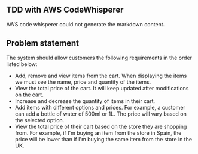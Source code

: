 ## TDD with AWS CodeWhisperer
AWS code whisperer could not generate the markdown content. 

## Problem statement 
The system should allow customers the following requirements in the order listed below:
- Add, remove and view items from the cart. When displaying the items we must see the name, price and quantity of the items.
- View the total price of the cart. It will keep updated after modifications on the cart.
- Increase and decrease the quantity of items in their cart.
- Add items with different options and prices. For example, a customer can add a bottle of water of 500ml or 1L. The price will vary based on the selected option.
- View the total price of their cart based on the store they are shopping from. For example, if I'm buying an item from the store in Spain, the price will be lower than if I'm buying the same item from the store in the UK.

